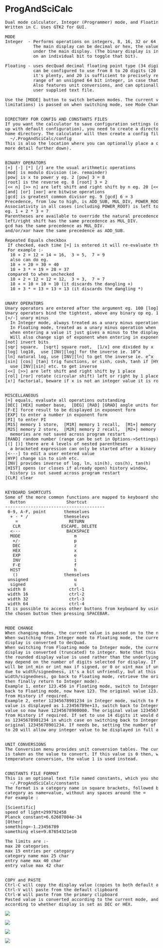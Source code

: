 # ProgAndSciCalc
<pre>
Dual mode calculator, Integer (Programmer) mode, and Floating (Scientific) mode.
Written in C. Uses GTK2 for GUI.

MODE
Integer  - Performs operations on integers, 8, 16, 32 or 64 bits, signed or unsigned.
           The main display can be decimal or hex, the value is also shown in binary
           under the main display. (The binary display is interactive ie. you can click
           on an individual bit to toggle that bit).

Floating - uses decQuad decimal floating point type (34 digits internally). The main display
           can be configured to use from 8 to 20 digits (20 is chosen as the max because
           it's plenty, and 20 is sufficient to precisely represent all integers in the
           range of an unsigned 64 bit integer, in case that might be useful).
           Also features unit conversions, and can optionally read in constants from a
           user supplied text file.

Use the [MODE] button to switch between modes. The current value (possibly within some
limitations) is passed on when switching mode, see Mode Change section further down.


DIRECTORY FOR CONFIG AND CONSTANTS FILES
If you want the calculator to save configuration settings (otherwise it will always start
up with default configuration), you need to create a directory .ProgAndSciCalc under your
home directory. The calculator will then create a config file under this location ie.
  ~/.ProgAndSciCalc/config
This is also the location where you can optionally place a constants file (described in
more detail further down).


BINARY OPERATORS
[+] [-] [*] [/] are the usual arithmetic operations
[mod] is modulo division (ie. remainder)
[pow] is x to power y eg. 2 [pow] 3 = 8
[root] is the reverse eg. 8 [root] 3 = 2
[<< n] [>> n] are left shift and right shift by n eg. 20 [<<] 2 = 80, 20 [>>] 2 = 5
[and] [or] [xor] are bitwise operations
[gcd] is greatest common divisor eg. 9 [gcd] 6 = 3
Precedence, from low to high, is ADD_SUB, MUL_DIV, POWER_ROOT.
Associativity in all cases (including POWER_ROOT) is left to right.
eg. 1 + 2 * 3 = 7
Parentheses are available to override the natural precedence.
left/right shift has the same precedence as MUL_DIV.
gcd has the same precedence as MUL_DIV.
and/or/xor have the same precedence as ADD_SUB.

Repeated Equals checkbox
 If checked, each time [=] is entered it will re-evaluate the last binary operator
 For example :-
  10 + 2 = 12 = 14 = 16,  3 = 5,  7 = 9
  also can do eg.
  10 + = 20 = 30 = 40
  10 + 3 * = 19 = 28 = 37
 compared to when unchecked
  10 + 2 = 12 = 12 = 12,  3 = 3,  7 = 7
  10 + = 10 = 10 = 10 (it discards the dangling +)
  10 + 3 * = 13 = 13 = 13 (it discards the dangling *)


UNARY OPERATORS
Unary operators are entered after the argument eg. 100 [log] = 2
Unary operators bind the tightest, above any binary op eg. 10 + 2 * 3 [sqr] = 28
[+/-] unary minus
  In Integer mode, always treated as a unary minus operation.
  In Floating mode, treated as a unary minus operation when applied to a result,
  when entering a value it just gives a minus to the display.
  Will also change sign of exponent when entering in exponent form.
[not] invert bits
[sqr] square,  [sqrt] square root,  [1/x] one divided by x
[log] log10,  use [INV][log] for the inverse ie. 10^x
[ln] natural log, use [INV][ln] to get the inverse ie. e^x
[sin] [cos] [tan] trig functions, or sinh, cosh, tanh if [HYP] is selected
  use [INV][sin] etc. to get inverse
[<<] [>>] are left shift and right shift by 1 place
[rol] [ror] rotate (circular shift) left or right by 1 place
[x!] factorial, beware if x is not an integer value it is rounded up/down to closest integer


MISCELLANEOUS
[=] equals, evaluate all operations outstanding
[DEC] [HEX] number base,  [DEG] [RAD] [GRAD] angle units for sin, cos, tan
[F-E] force result to be displayed in exponent form
[EXP] to enter a number in exponent form
[PI] to enter PI
[M1S] memory 1 store,  [M1R] memory 1 recall,  [M1+] memory 1 plus
[M2S] memory 2 store,  [M2R] memory 2 recall,  [M2+] memory 2 plus
  memories are not saved across program restart
[RAND] random number (range can be set in Options->Settings)
[(] [)] there are 4 levels of nested parentheses
  a bracketed expression can only be started after a binary operator, or after [=] or [CLR]
[<---] to edit a user entered value
[HYP] change sin to sinh etc.
[INV] provides inverse of log, ln, sin(h), cos(h), tan(h)
[HIST] opens (or closes if already open) history window,
  history is not saved across program restart
[CLR] clear


KEYBOARD SHORTCUTS
Some of the more common functions are mapped to keyboard shortcuts, case insensitive.
  Button                Shortcut
---------------------------------------
 0-9, A-F, point       themselves
  + - * /              themselevs
    =                    RETURN
   CLR                ESCAPE, DELETE
  <---                  BACKSPACE
  MODE                     m
   +/-                     p
   DEC                     z
   HEX                     x
   EXP                     e
   INV                     i
   F-E                     f
  HIST                     h
   ()                  themselves
 unsigned                  u
  signed                   s
 width 8                 ctrl-1
 width 16                ctrl-2
 width 32                ctrl-3
 width 64                ctrl-4
It is possible to access other buttons from keyboard by using cursor keys to highlight
the chosen button then pressing SPACEBAR.


MODE CHANGE
When changing modes, the current value is passed on to the new mode.
When switching from Integer mode to Floating mode, the current integer value on the
display is converted to decQuad.
When switching from Floating mode to Integer mode, the current float value on the
display is converted (truncated) to integer. Note that this is the one case where
the rounded display value is used rather than the underlying decQuad, so the result
may depend on the number of digits selected for display. If out of range, the result
will be int_min or int_max if signed, or 0 or uint_max if unsigned. (If out of range
due to width/signedness, it's a bit unfriendly, but at this point you can change the
width/signedness, go back to Floating mode, retrieve the original value from History,
then finally return to Integer mode).
Example 1, enter 123.456 in Floating mode, switch to Integer, now have 123, switch
back to Floating mode, now have 123. The original value 123.456 can be retrieved
from History if required.
Example 2, enter 12345678901234 in Integer mode, switch to Floating at 10 digits,
value is displayed as 1.23456789e+13, switch back to Integer, it takes the display
value so now have 12345678900000. The original value 12345678901234 can be retrieved
from History if required. If set to use 14 digits it would display in Floating mode
as 12345678901234 in which case on switching back to Integer you would get the
original 12345678901234. If needs be, setting the number of digits in Floating mode
to 20 will allow any integer value to be displayed in full and avoid rounding issues.


UNIT CONVERSIONS
The Conversion menu provides unit conversion tables. The current calculator value
is taken as the value to convert. If this value is 0 then, with the exception of
temperature conversion, the value 1 is used instead.


CONSTANTS FILE FORMAT
This is an optional text file named constants, which you should place here :-
  ~/.ProgAndSciCalc/constants
The format is a category name in square brackets, followed by the entries for that
category as name=value, without any spaces around the =
For example :

[Scientific]
speed of light=299792458
Planck constant=6.62607004e-34
[Other]
something=-1.23456789
something else=9.87654321e10

The limits are :-
max 20 categories
max 15 entries per category
category name max 25 char
entry name max 40 char
entry value max 42 char


COPY and PASTE
Ctrl-C will copy the display value (copies to both default and primary clipboards)
Ctrl-V will paste from the default clipboard
Ctrl-W will paste from the primary clipboard
Pasted value is converted according to the current mode, and for Integer mode,
according to whether display is set as DEC or HEX.
</pre>

![](screenshots/sci.png)

![](screenshots/unit-conv.png)

![](screenshots/int-dec.png)

![](screenshots/int-hex.png)
